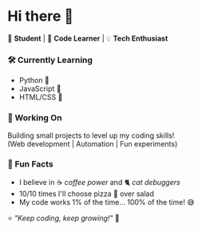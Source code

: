 # Hi there 👋

🌱 **Student** | 🚀 **Code Learner** | 💡 **Tech Enthusiast**  

### 🛠️ Currently Learning  
- Python 🐍  
- JavaScript 📜  
- HTML/CSS 🎨  

### 🔭 Working On  
Building small projects to level up my coding skills!  
(Web development | Automation | Fun experiments)  

### 🐾 Fun Facts  
- I believe in ☕ *coffee power* and 🐈 *cat debuggers*  
- 10/10 times I'll choose pizza 🍕 over salad  
- My code works 1% of the time... 100% of the time! 😅  

⭐ *"Keep coding, keep growing!"* 🌟
